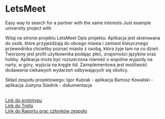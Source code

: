 # LetsMeet
 Easy way to search for a partner with the same interests
 Just example university project with
 
 
Witaj na stronie projektu LetsMeet 
Opis projektu: 
Aplikacja jest skierowana do osób, które przyjeżdżają do obcego miasta i zamiast klasycznego przewodnika chcieliby poznać miasto z osobą, która żyje tam na co dzień. 
Tworzony jest profil użytkownika podając płeć, znajomości języków oraz hobby. 
Aplikacja może być rozszerzona również o wspólne wyjazdy na narty, w góry, wyjścia na kręgle itd. 
Zaimplementowa jest możliwość dodawania ciekawych wydarzeń odbywających się okolicy.


Skład zespołu projektowego: 
Igor Kubrak - aplikacja
Bartosz Kowalski - aplikacja
Justyna Stadnik - dokumentacja

<br><a target="_blank" href="https://marvelapp.com/30g1gdg/screen/44181773">Link do prototypu
<br><a target="_blank" href="https://trello.com/b/y8X8UsU0/aplikacja-letsmeet"> Link do Trello
<br><a target="_blank" href="https://github.com/LetsMeetBAI/LetsMeet/blob/master/BAI%20-%20wykaz%20godzin.xlsx"> Link do Raportu prac członków zespołu
